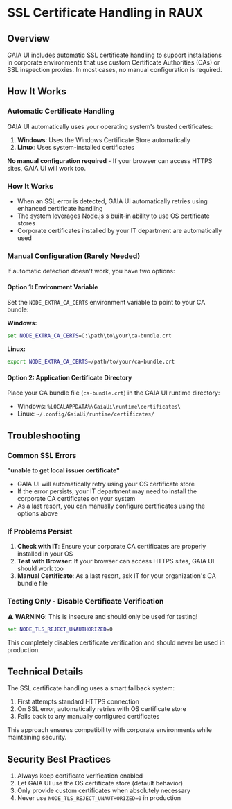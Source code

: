 # SSL Certificate Handling in RAUX

## Overview

GAIA UI includes automatic SSL certificate handling to support installations in corporate environments that use custom Certificate Authorities (CAs) or SSL inspection proxies. In most cases, no manual configuration is required.

## How It Works

### Automatic Certificate Handling

GAIA UI automatically uses your operating system's trusted certificates:

1. **Windows**: Uses the Windows Certificate Store automatically
2. **Linux**: Uses system-installed certificates

**No manual configuration required** - If your browser can access HTTPS sites, GAIA UI will work too.

### How It Works

- When an SSL error is detected, GAIA UI automatically retries using enhanced certificate handling
- The system leverages Node.js's built-in ability to use OS certificate stores
- Corporate certificates installed by your IT department are automatically used

### Manual Configuration (Rarely Needed)

If automatic detection doesn't work, you have two options:

#### Option 1: Environment Variable

Set the `NODE_EXTRA_CA_CERTS` environment variable to point to your CA bundle:

**Windows:**
```cmd
set NODE_EXTRA_CA_CERTS=C:\path\to\your\ca-bundle.crt
```

**Linux:**
```bash
export NODE_EXTRA_CA_CERTS=/path/to/your/ca-bundle.crt
```

#### Option 2: Application Certificate Directory

Place your CA bundle file (`ca-bundle.crt`) in the GAIA UI runtime directory:
- Windows: `%LOCALAPPDATA%\GaiaUi\runtime\certificates\`
- Linux: `~/.config/GaiaUi/runtime/certificates/`

## Troubleshooting

### Common SSL Errors

**"unable to get local issuer certificate"**
- GAIA UI will automatically retry using your OS certificate store
- If the error persists, your IT department may need to install the corporate CA certificates on your system
- As a last resort, you can manually configure certificates using the options above

### If Problems Persist

1. **Check with IT**: Ensure your corporate CA certificates are properly installed in your OS
2. **Test with Browser**: If your browser can access HTTPS sites, GAIA UI should work too
3. **Manual Certificate**: As a last resort, ask IT for your organization's CA bundle file

### Testing Only - Disable Certificate Verification

⚠️ **WARNING**: This is insecure and should only be used for testing!

```cmd
set NODE_TLS_REJECT_UNAUTHORIZED=0
```

This completely disables certificate verification and should never be used in production.

## Technical Details

The SSL certificate handling uses a smart fallback system:

1. First attempts standard HTTPS connection
2. On SSL error, automatically retries with OS certificate store
3. Falls back to any manually configured certificates

This approach ensures compatibility with corporate environments while maintaining security.

## Security Best Practices

1. Always keep certificate verification enabled
2. Let GAIA UI use the OS certificate store (default behavior)
3. Only provide custom certificates when absolutely necessary
4. Never use `NODE_TLS_REJECT_UNAUTHORIZED=0` in production